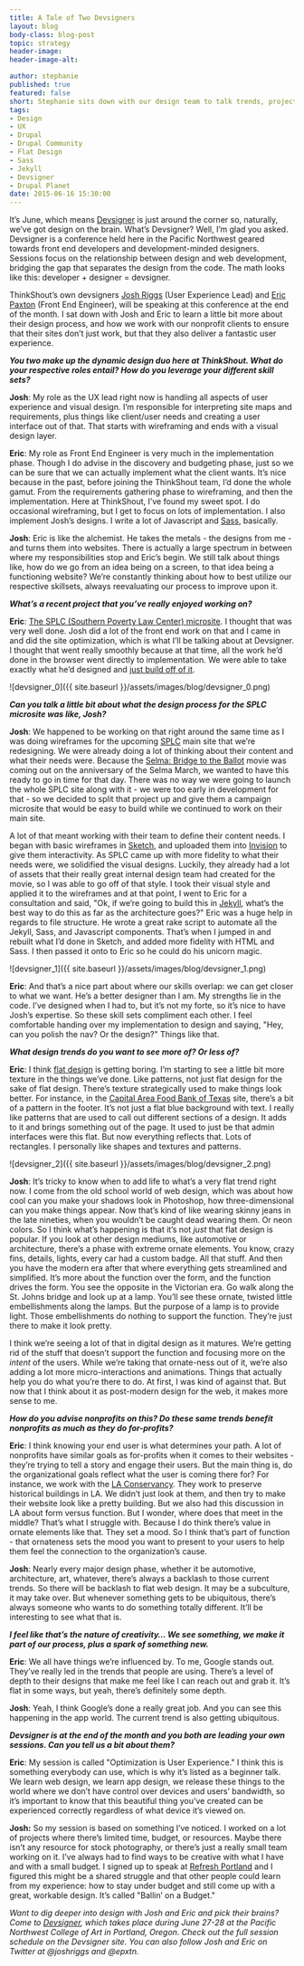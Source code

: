 ```yaml
---
title: A Tale of Two Devsigners
layout: blog
body-class: blog-post
topic: strategy
header-image:
header-image-alt:

author: stephanie
published: true
featured: false
short: Stephanie sits down with our design team to talk trends, projects, and Devsigner
tags:
- Design
- UX
- Drupal
- Drupal Community
- Flat Design
- Sass
- Jekyll
- Devsigner
- Drupal Planet
date: 2015-06-16 15:30:00
---
```


It’s June, which means [Devsigner](http://www.devsignercon.com/) is just around the corner so, naturally, we’ve got design on the brain. What’s Devsigner? Well, I’m glad you asked. Devsigner is a conference held here in the Pacific Northwest geared towards front end developers and development-minded designers. Sessions focus on the relationship between design and web development, bridging the gap that separates the design from the code. The math looks like this: developer + designer = devsigner.

ThinkShout’s own devsigners [Josh Riggs](http://thinkshout.com/team/josh/) (User Experience Lead) and [Eric Paxton](http://thinkshout.com/team/eric/) (Front End Engineer), will be speaking at this conference at the end of the month. I sat down with Josh and Eric to learn a little bit more about their design process, and how we work with our nonprofit clients to ensure that their sites don’t just work, but that they also deliver a fantastic user experience.

**_You two make up the dynamic design duo here at ThinkShout. What do your respective roles entail? How do you leverage your different skill sets?_**

**Josh**: My role as the UX lead right now is handling all aspects of user experience and visual design. I’m responsible for interpreting site maps and requirements, plus things like client/user needs and creating a user interface out of that. That starts with wireframing and ends with a visual design layer.

**Eric**: My role as Front End Engineer is very much in the implementation phase. Though I do advise in the discovery and budgeting phase, just so we can be sure that we can actually implement what the client wants. It’s nice because in the past, before joining the ThinkShout team, I’d done the whole gamut. From the requirements gathering phase to wireframing, and then the implementation. Here at ThinkShout, I’ve found my sweet spot. I do occasional wireframing, but I get to focus on lots of implementation. I also implement Josh’s designs. I write a lot of Javascript and [Sass](http://thinkshout.com/blog/2014/07/getting-started-with-sass-for-drupal-and-zen-part-ii/), basically.

**Josh**: Eric is like the alchemist. He takes the metals - the designs from me - and turns them into websites. There is actually a large spectrum in between where my responsibilities stop and Eric’s begin. We still talk about things like, how do we go from an idea being on a screen, to that idea being a functioning website? We’re constantly thinking about how to best utilize our respective skillsets, always reevaluating our process to improve upon it.


**_What’s a recent project that you’ve really enjoyed working on?_**

**Eric**: [The SPLC (Southern Poverty Law Center) microsite](http://selma.splcenter.org/). I thought that was very well done. Josh did a lot of the front end work on that and I came in and did the site optimization, which is what I’ll be talking about at Devsigner. I thought that went really smoothly because at that time, all the work he’d done in the browser went directly to implementation. We were able to take exactly what he’d designed and [just build off of ](http://thinkshout.com/blog/2015/03/media-optimization-with-splc/)[it](http://thinkshout.com/blog/2015/03/media-optimization-with-splc/).

![devsigner_0]({{ site.baseurl }}/assets/images/blog/devsigner_0.png)

**_Can you talk a little bit about what the design process for the SPLC microsite was like, Josh?_**

**Josh**: We happened to be working on that right around the same time as I was doing wireframes for the upcoming [SPLC](http://www.splcenter.org/) main site that we’re redesigning. We were already doing a lot of thinking about their content and what their needs were. Because the [Selma: Bridge to the Ballot](http://thinkshout.com/work/splc/selma/) movie was coming out on the anniversary of the Selma March, we wanted to have this ready to go in time for that day. There was no way we were going to launch the whole SPLC site along with it - we were too early in development for that - so we decided to split that project up and give them a campaign microsite that would be easy to build while we continued to work on their main site.

A lot of that meant working with their team to define their content needs. I began with basic wireframes in [Sketch](http://bohemiancoding.com/sketch/), and uploaded them into [Invision](http://www.invisionapp.com) to give them interactivity. As SPLC came up with more fidelity to what their needs were, we solidified the visual designs. Luckily, they already had a lot of assets that their really great internal design team had created for the movie, so I was able to go off of that style. I took their visual style and applied it to the wireframes and at that point, I went to Eric for a consultation and said, "Ok, if we’re going to build this in [Jekyll](http://thinkshout.com/blog/2014/10/success-building-cmsless-production-sites-with-jekyll/), what’s the best way to do this as far as the architecture goes?" Eric was a huge help in regards to file structure. He wrote a great rake script to automate all the Jekyll, Sass, and Javascript components. That’s when I jumped in and rebuilt what I’d done in Sketch, and added more fidelity with HTML and Sass. I then passed it onto to Eric so he could do his unicorn magic.

![devsigner_1]({{ site.baseurl }}/assets/images/blog/devsigner_1.png)

**Eric**: And that’s a nice part about where our skills overlap: we can get closer to what we want. He’s a better designer than I am. My strengths lie in the code. I’ve designed when I had to, but it’s not my forte, so it’s nice to have Josh’s expertise. So these skill sets compliment each other. I feel comfortable handing over my implementation to design and saying, "Hey, can you polish the nav? Or the design?" Things like that.

**_What design trends do you want to see more of? Or less of?_**

**Eric**: I think [flat design](https://en.wikipedia.org/wiki/Flat_design) is getting boring. I’m starting to see a little bit more texture in the things we’ve done. Like patterns, not just flat design for the sake of flat design. There’s texture strategically used to make things look better. For instance, in the [Capital Area Food Bank of Texas](https://www.austinfoodbank.org/) site, there’s a bit of a pattern in the footer. It’s not just a flat blue background with text. I really like patterns that are used to call out different sections of a design. It adds to it and brings something out of the page. It used to just be that admin interfaces were this flat. But now everything reflects that. Lots of rectangles. I personally like shapes and textures and patterns.

![devsigner_2]({{ site.baseurl }}/assets/images/blog/devsigner_2.png)

**Josh**:  It’s tricky to know when to add life to what’s a very flat trend right now. I come from the old school world of web design, which was about how cool can you make your shadows look in Photoshop, how three-dimensional can you make things appear. Now that’s kind of like wearing skinny jeans in the late nineties, when you wouldn’t be caught dead wearing them. Or neon colors. So I think what’s happening is that it’s not *just* that flat design is popular. If you look at other design mediums, like automotive or architecture, there’s a phase with extreme ornate elements. You know, crazy fins, details, lights, every car had a custom badge. All that stuff. And then you have the modern era after that where everything gets streamlined and simplified. It’s more about the function over the form, and the function drives the form. You see the opposite in the Victorian era. Go walk along the St. Johns bridge and look up at a lamp. You’ll see these ornate, twisted little embellishments along the lamps. But the purpose of a lamp is to provide light. Those embellishments do nothing to support the function. They’re just there to make it look pretty.

I think we’re seeing a lot of that in digital design as it matures. We’re getting rid of the stuff that doesn’t support the function and focusing more on the *intent* of the users. While we’re taking that ornate-ness out of it, we’re also adding a lot more micro-interactions and animations. Things that actually help you do what you’re there to do. At first, I was kind of against that. But now that I think about it as post-modern design for the web, it makes more sense to me.

**_How do you advise nonprofits on this? Do these same trends benefit nonprofits as much as they do for-profits?_**

**Eric**: I think knowing your end user is what determines your path. A lot of nonprofits have similar goals as for-profits when it comes to their websites - they’re trying to tell a story and engage their users. But the main thing is, do the organizational goals reflect what the user is coming there for? For instance, we work with the [LA Conservancy](http://thinkshout.com/work/la-conservancy/). They work to preserve historical buildings in LA. We didn’t just look at them, and then try to make their website look like a pretty building. But we also had this discussion in LA about form versus function. But I wonder, where does that meet in the middle? That’s what I struggle with. Because I do think there’s value in ornate elements like that. They set a mood. So I think that’s part of function - that ornateness sets the mood you want to present to your users to help them feel the connection to the organization’s cause.

**Josh**: Nearly every major design phase, whether it be automotive, architecture, art, whatever, there’s always a backlash to those current trends. So there will be backlash to flat web design. It may be a subculture, it may take over. But whenever something gets to be ubiquitous, there’s always someone who wants to do something totally different. It’ll be interesting to see what that is.

**_I feel like that’s the nature of creativity… We see something, we make it part of our process, plus a spark of something new._**

**Eric**: We all have things we’re influenced by. To me, Google stands out. They’ve really led in the trends that people are using. There’s a level of depth to their designs that make me feel like I can reach out and grab it. It’s flat in some ways, but yeah, there’s definitely some depth.

**Josh**: Yeah, I think Google’s done a really great job. And you can see this happening in the app world. The current trend is also getting ubiquitous.

**_Devsigner is at the end of the month and you both are leading your own sessions. Can you tell us a bit about them?_**

**Eric**: My session is called "Optimization is User Experience." I think this is something everybody can use, which is why it’s listed as a beginner talk. We learn web design, we learn app design, we release these things to the world where we don’t have control over devices and users’ bandwidth, so it’s important to know that this beautiful thing you’ve created can be experienced correctly regardless of what device it’s viewed on.

**Josh:** So my session is based on something I’ve noticed. I worked on a lot of projects where there’s limited time, budget, or resources. Maybe there isn’t any resource for stock photography, or there’s just a really small team working on it. I’ve always had to find ways to be creative with what I have and with a small budget. I signed up to speak at [Refresh Portland](http://rfrshpdx.org/) and I figured this might be a shared struggle and that other people could learn from my experience: how to stay under budget and still come up with a great, workable design. It’s called "Ballin’ on a Budget."

*Want to dig deeper into design with Josh and Eric and pick their brains? Come to [Devsigner](http://www.devsignercon.com/), which takes place during June 27-28 at the Pacific Northwest College of Art in Portland, Oregon. Check out the full session schedule on the Devsigner site. You can also follow Josh and Eric on Twitter at @joshriggs and @epxtn.*
